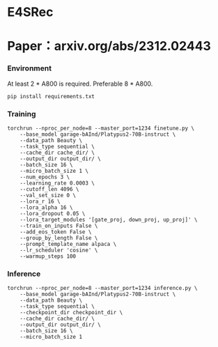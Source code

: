# E4SRec
# Paper：arxiv.org/abs/2312.02443
### Environment

At least 2 * A800 is required. Preferable 8 * A800.

    pip install requirements.txt
  

### Training

    torchrun --nproc_per_node=8 --master_port=1234 finetune.py \
        --base_model garage-bAInd/Platypus2-70B-instruct \
        --data_path Beauty \
        --task_type sequential \
        --cache_dir cache_dir/ \
        --output_dir output_dir/ \
        --batch_size 16 \
        --micro_batch_size 1 \
        --num_epochs 3 \
        --learning_rate 0.0003 \
        --cutoff_len 4096 \
        --val_set_size 0 \
        --lora_r 16 \
        --lora_alpha 16 \
        --lora_dropout 0.05 \
        --lora_target_modules '[gate_proj, down_proj, up_proj]' \
        --train_on_inputs False \
        --add_eos_token False \
        --group_by_length False \
        --prompt_template_name alpaca \
        --lr_scheduler 'cosine' \
        --warmup_steps 100

### Inference

    torchrun --nproc_per_node=8 --master_port=1234 inference.py \
        --base_model garage-bAInd/Platypus2-70B-instruct \
        --data_path Beauty \
        --task_type sequential \
        --checkpoint_dir checkpoint_dir \
        --cache_dir cache_dir/ \
        --output_dir output_dir/ \
        --batch_size 16 \
        --micro_batch_size 1

